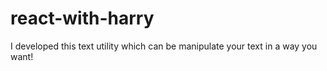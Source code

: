 # react-with-harry
I developed this text utility which can be manipulate your text in a way you want!
